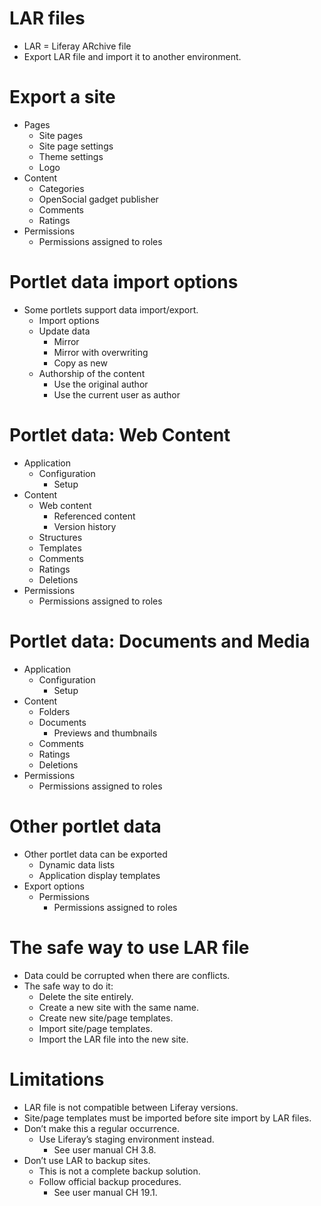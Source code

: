 # LAR files

* LAR = Liferay ARchive file
* Export LAR file and import it to another environment.

# Export a site

* Pages
  * Site pages
  * Site page settings
  * Theme settings
  * Logo
* Content
  * Categories
  * OpenSocial gadget publisher
  * Comments
  * Ratings
* Permissions
  * Permissions assigned to roles

# Portlet data import options

* Some portlets support data import/export.
  * Import options
  * Update data
    * Mirror
    * Mirror with overwriting
    * Copy as new
  * Authorship of the content
    * Use the original author
    * Use the current user as author

# Portlet data: Web Content

* Application
  * Configuration
    * Setup
* Content
  * Web content
    * Referenced content
    * Version history
  * Structures
  * Templates
  * Comments
  * Ratings
  * Deletions
* Permissions
  * Permissions assigned to roles

# Portlet data: Documents and Media

* Application
  * Configuration
    * Setup
* Content
  * Folders
  * Documents
    * Previews and thumbnails
  * Comments
  * Ratings
  * Deletions
* Permissions
  * Permissions assigned to roles

# Other portlet data

* Other portlet data can be exported
  * Dynamic data lists
  * Application display templates
* Export options
  * Permissions
    * Permissions assigned to roles

# The safe way to use LAR file

* Data could be corrupted when there are conflicts.
* The safe way to do it:
  * Delete the site entirely.
  * Create a new site with the same name.
  * Create new site/page templates.
  * Import site/page templates.
  * Import the LAR file into the new site.

# Limitations

* LAR file is not compatible between Liferay versions.
* Site/page templates must be imported before site import by LAR files.
* Don’t make this a regular occurrence.
  * Use Liferay’s staging environment instead.
    * See user manual CH 3.8.
* Don’t use LAR to backup sites.
  * This is not a complete backup solution.
  * Follow official backup procedures.
    * See user manual CH 19.1.